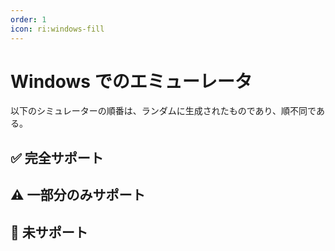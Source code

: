 ```yaml
---
order: 1
icon: ri:windows-fill
---
```


# Windows でのエミューレータ

以下のシミュレーターの順番は、ランダムに生成されたものであり、順不同である。

<script setup>
import MarkdownIt from 'markdown-it'
import MarkdownItAnchor from 'markdown-it-anchor'

const shuffleArray = (array) => {
    for (let i = array.length - 1; i > 0; i--) {
        const j = Math.floor(Math.random() * (i + 1));
        [array[i], array[j]] = [array[j], array[i]];
    }
    return array;
}

const fullySupport = shuffleArray([
`
### ✅ [Bluestacks-CN 5](https://www.bluestacks.cn/)
サポートされています。エミュレーターの \`設定\` - \`エンジン設定\` で \`ADB接続を許可する\`をチェックする必要があります。
`,
`
### ✅ [Bluestacks 5](https://www.bluestacks.com/ja/index.html)（おすすめ👍）

サポートされています。エミュレーターの \`設定\` - \`上位設定\` で \`Android Debug Bridge\`をONにする必要があります。

- ネットワーク環境が悪い場合は [オフラインパッケージ](https://support.bluestacks.com/hc/zh-tw/articles/4402611273485-BlueStacks-5-%E9%9B%A2%E7%B7%9A%E5%AE%89%E8%A3%9D%E7%A8%8B%E5%BC%8F)をダウンロードしてください；
- adbポート番号が不規則に変化し続け、起動するたびに同じでない場合は、お使いのコンピュータが [Hyper-V](https://support.bluestacks.com/hc/ja/articles/4415238471053-BlueStacks-5-Hyper-V%E3%81%8C%E6%9C%89%E5%8A%B9%E3%81%AB%E3%81%AA%E3%81%A3%E3%81%A6%E3%81%84%E3%82%8BWindows-10%E3%81%A8Windows-11%E3%81%AB%E3%81%8A%E3%81%91%E3%82%8B%E3%82%B7%E3%82%B9%E3%83%86%E3%83%A0%E8%A6%81%E4%BB%B6)を有効にしている可能性があります，
    このような状況に対して、MAAはポート番号を自動的に取得する小さなバックドアを提供しています。この機能がは動作しません/複数のエミュレータが必要/複数のエミュレータコアがインストールされているの場合は [よくある質問](../よくある質問.html#blue-stackエミュレータが起動するたびにポート番号が異なるhyper-v) を参照して変更してください。Hyper-V は管理者として実行されるため、エミュレーターの自動シャットダウンや接続の自動検出など、adb を伴わない操作でも MAA を管理者として実行する必要があります。
`,
`
### ✅ [NOX](https://www.yeshen.com/)

サポートされています。
`,
`
### ✅ [NOX Android 9](https://www.yeshen.com/)

サポートされています。
`,
`
### ✅ [Nemu](https://www.xyaz.cn/)

サポートされていますが、テストはあまり行われていません。
`,
`
### ✅ [MuMu Player 12](https://www.mumuplayer.com/)（おすすめ👍）

サポートされています。

- “完了後にエミュレータを終了する”機能に異常が発生する場合がありますので、その場合はMuMu公式までご連絡ください；
- バージョン3.5.4 ~ 3.5.7 の MuMu 12 では画面キャプチャの失敗の原因となる「キープアライブ」機能が導入されているため、バージョン 3.6.4 を推奨します；バージョン 3.5.4 ~ 3.5.7 の MuMu 12をお使いの方は、MuMu 12の設定-その他で、「バックグラウンドでハングアップしている間キープアライブ」機能が無効になっていることをご確認ください。（参照[公式アナウンス](https://mumu.163.com/help/20230802/35047_1102450.html)）；
- 複数のインスタンスを開くには、MuMu 12 Multiple OpenerのADBボタンから対応するインスタンスのポート情報を確認し、MAA設定-接続設定の接続アドレスのポート番号を対応するポートに変更する必要があります。
`,
`
### ✅ [LDPlayer](https://www.ldplayer.net/)

サポートされています。

- **LDPlayer 9 はバージョン 9.0.57 以降に推奨されます；LDPlayer 5 はバージョン 5.0.67 以降に推奨されます；**
- 上記のバージョンより下では、Minitouch、MaaTouch、およびその他の効率的なタッチモードを使用するには、MAA設定 - 接続設定 で \`ADBを強制置き換え\`する必要があります。
`,
])

const particallySupport = shuffleArray([
`
### ⚠️ [Win11 WSA](https://learn.microsoft.com/ja-jp/windows/android/wsa/)

なんとか使えるレベルです。

- 需要使用 [カスタム接続](../詳細説明.html#カスタム接続) を使用する必要があります；
- WSA 2204 以降（バージョン番号はサブシステム設定の \`バージョン\` の中にあります），接続設定は \`一般モード\`を利用します；
- WSA 2203 あるいは旧版（バージョン番号はサブシステム設定の上にあります），接続設定は \`古いバージョンの WSA\`を利用します；
- このソフトウェアは 720p 以上の解像度しかサポートしていないので \`16:9\` の比率に、できるだけウインドウサイズを近づけてください。（ディスプレイのサイズが 16:9 であれば， \`F11\` で直接フルスクリーンにできます）；
- アークナイツが前面ウインドウにあることを確認し、同時に他のAndroidアプリを前面で起動していないか確認してください。そうでない場合、ゲームが一時停止したり、正しく認識されない可能性があります。；
- WSAのスクリーンショットは白い画面で撮影されることが多く、認識に異常が生じるため、使用は推奨されません。
`,
`
### ⚠️ [AVD](https://developer.android.com/studio/run/managing-avds)

理論的なサポートされています。

- Android 10 以降、SELinux が\`Enforcing\`モードの場合、Minitouch は使用できません、別のタッチモードに切り替えてください。または SELinux を **一時的に** \`Permissive\`モードに切り替え。
- AVD はデバッグ用に構築されており、ゲーム用に設計された他のエミュレーターを使用することをおすすめします。
`,
])

const notSupport = shuffleArray([
`
### 🚫 MuMu Androidアシスタント（Nebula Engine）

adbポートが開いていないのでサポートしていません。
`,
`
### 🚫 テンセントエミュレーター（GameLoop）

adbポートが開いていないのでサポートしていません。
`,
`
### 🚫 [Google Play 游戏 Beta](https://play.google.com/googleplaygames)

サポートされていません。[消費者クライアント](https://developer.android.com/games/playgames/pg-emulator?hl=zh-cn#installing-game-consumer)は adb ポートを開きません。
`,
])

const md = (new MarkdownIt()).use(MarkdownItAnchor, { permalink: MarkdownItAnchor.permalink.linkInsideHeader()})

const fullySupportHtml = md.render(fullySupport.join(''))
const partiallySupportHtml = md.render(particallySupport.join(''))
const notSupportHtml = md.render(notSupport.join(''))

</script>

## ✅ 完全サポート

<ClientOnly><div v-html="fullySupportHtml"></div></ClientOnly>

## ⚠️ 一部分のみサポート

<ClientOnly><div v-html="partiallySupportHtml"></div></ClientOnly>

## 🚫 未サポート

<ClientOnly><div v-html="notSupportHtml"></div></ClientOnly>
